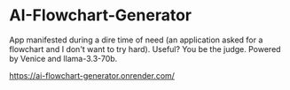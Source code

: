 # AI-Flowchart-Generator
App manifested during a dire time of need (an application asked for a flowchart and I don't want to try hard). Useful? You be the judge. Powered by Venice and llama-3.3-70b.

https://ai-flowchart-generator.onrender.com/
